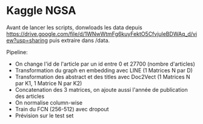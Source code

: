 # Kaggle NGSA
Avant de lancer les scripts, donwloads les data depuis https://drive.google.com/file/d/1WNwWtmFg6kuyFektO5CfvjuleBDWAq_d/view?usp=sharing puis extraire dans /data.

Pipeline:
- On change l'id de l'article par un id entre 0 et 27700 (nombre d'articles)
- Transformation du graph en embedding avec LINE (1 Matrices N par D)
- Transformation des abstract et des titles avec Doc2Vect (1 Matrices N par K1, 1 Matrice N par K2)
- Concatenation des 3 matrices, on ajoute aussi l'année de publication des articles
- On normalise column-wise
- Train du FCN (256-512) avec dropout
- Prévision sur le test set
